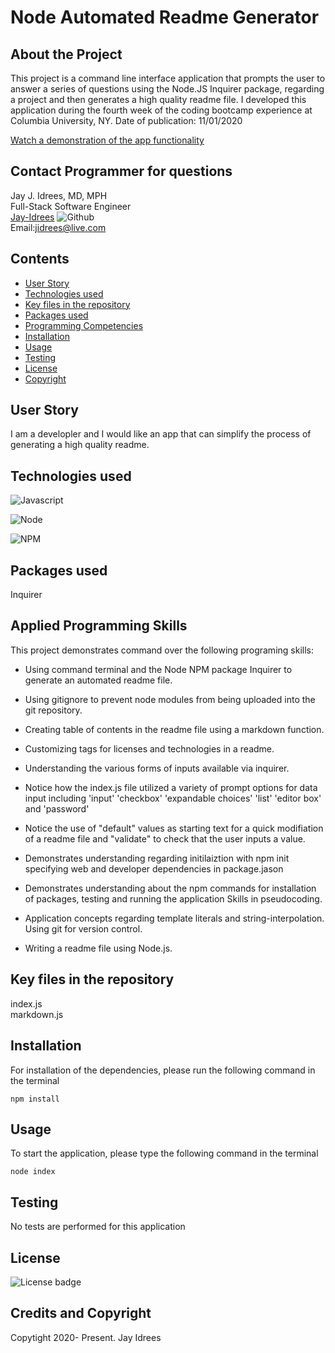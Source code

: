 # Node Automated Readme Generator

## About the Project
This project is a command line interface application that prompts the user to answer a series of questions using the Node.JS Inquirer package, regarding a project and then generates a high quality readme file. I developed this application during the fourth week of the coding bootcamp experience at Columbia University, NY. Date of publication: 11/01/2020

[Watch a demonstration of the app functionality](https://youtu.be/y7a85lrwrMw)

## Contact Programmer for questions

Jay J. Idrees, MD, MPH<br />
Full-Stack Software Engineer<br />
[Jay-Idrees](https://github.com/Jay-Idrees) ![Github](http://img.shields.io/badge/github-black?style=flat&logo=github)<br />
Email:jidrees@live.com <br />



## Contents

- [User Story](#user-story)
- [Technologies used](#technologies-used)
- [Key files in the repository](#key-files-in-the-repository)
- [Packages used](#packages-used)
- [Programming Competencies](#programming-competencies)
- [Installation](#installation)
- [Usage](#usage)
- [Testing](#testing)
- [License](#license)
- [Copyright](#copyright)


## User Story

I am a developler and I would like an app that can simplify the process of generating a high quality readme.



## Technologies used

![Javascript](https://img.shields.io/badge/JavaScript-black?style=for-the-badge&logo=JavaScript)

![Node](https://img.shields.io/badge/Node-green?style=for-the-badge&logo=Node.js)

![NPM](http://img.shields.io/badge/npm-yellow?style=for-the-badge&logo=NPM)


## Packages used

Inquirer

## Applied Programming Skills

This project demonstrates command over the following programing skills: 

- Using command terminal and the Node NPM package Inquirer to generate an automated readme file. 

- Using gitignore to prevent node modules from being uploaded into the git repository.

- Creating table of contents in the readme file using a markdown function.

- Customizing tags for licenses and technologies in a readme.

- Understanding the various forms of inputs available via inquirer.

- Notice how the index.js file utilized a variety of prompt options for data input including 'input' 'checkbox' 'expandable choices' 'list' 'editor box' and 'password'

- Notice the use of "default" values as starting text for a quick modifiation of a readme file and "validate" to check that the user inputs a value.

- Demonstrates understanding regarding initilaiztion with npm init specifying web and developer dependencies in package.jason

- Demonstrates understanding about the npm commands for installation of packages, testing and running the application
Skills in pseudocoding.

- Application concepts regarding template literals and string-interpolation.
Using git for version control.

- Writing a readme file using Node.js.



## Key files in the repository

index.js <br />
markdown.js


## Installation

For installation of the dependencies, please run the following command in the terminal

```
npm install
```

## Usage

To start the application, please type the following command in the terminal

```
node index
```


## Testing

No tests are performed for this application


## License 

![License badge](https://img.shields.io/badge/license-MIT-blue.svg)


## Credits and Copyright 
Copytight 2020- Present. Jay Idrees



